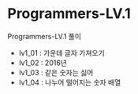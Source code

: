 # Programmers-LV.1
Programmers-LV.1 풀이

- lv1_01 : 가운데 글자 가져오기
- lv1_02 : 2016년
- lv1_03 : 같은 숫자는 싫어
- lv1_04 : 나누어 떨어지는 숫자 배열